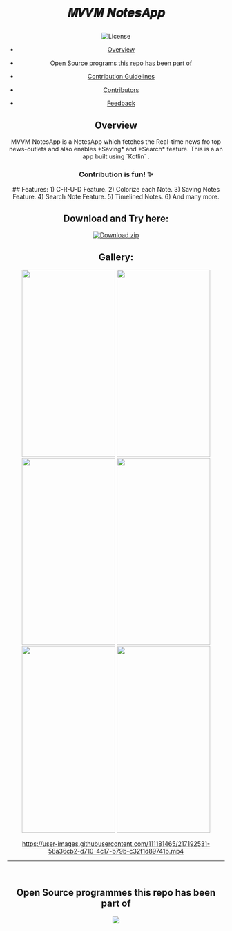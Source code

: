 # <p align="center">𝑴𝑽𝑽𝑴 𝑵𝒐𝒕𝒆𝒔𝑨𝒑𝒑</P>
<div align="center">


![License](https://img.shields.io/github/license/aniketsen123/Mvvm_newsapp?style=for-the-badge)
<!-- ---------------------------------------------------------------------------------------------------------------------- -->
<!-- TABLE OF CONTENTS --> 


* [Overview](#Overview)

* [Open Source programs this repo has been part of](#Open-Source-programs-this-repo-has-been-part-of)
* [Contribution Guidelines](#Contribution-Guidelines)
* [Contributors](#Contributors)
* [Feedback](#Feedback)

<h2 align="center">Overview</h2>

<p align="center">MVVM NotesApp is a NotesApp which fetches the Real-time news fro top news-outlets and also enables *Saving* and *Search* feature.
This is a an app built using `Kotlin` .</p>
<div align="center">   <h3>     Contribution is fun! ✨    </h3>    </div>
## Features:
1) C-R-U-D Feature.
2) Colorize each Note.
3) Saving Notes Feature. 
4) Search Note Feature.
5) Timelined Notes.
6) And many more.

## Download and Try here:
[![Download zip](https://custom-icon-badges.herokuapp.com/badge/-Download-blue?style=for-the-badge&logo=download&logoColor=white "Download zip")](https://drive.google.com/file/d/1ee37I42-Gv_jFKuF4e2FeS8_eBnAESA-/view?usp=share_link)




## Gallery:
<kbd><img width="216" height="432" src="https://user-images.githubusercontent.com/110724849/219843143-51068f49-a9be-438a-afba-ad95677197e5.png"  /></kbd>
<kbd><img width="216" height="432" src="https://user-images.githubusercontent.com/110724849/219843147-22caa437-2457-4763-8b57-c545178fb7db.png"  /></kbd>
<kbd><img width="216" height="432" src="https://user-images.githubusercontent.com/110724849/219843158-c94abca4-5efb-41ce-bded-bfd48658b51f.png"  /></kbd>
<kbd><img width="216" height="432" src="https://user-images.githubusercontent.com/110724849/219843170-2fc280eb-b300-47db-bc22-98a473a21df2.png"  /></kbd>
<kbd><img width="216" height="432" src="https://user-images.githubusercontent.com/110724849/219843236-ed204f81-4955-475f-8209-8c0088d6a36f.png"  /></kbd>
<kbd><img width="216" height="432" src="https://user-images.githubusercontent.com/110724849/219843247-69ef3504-811d-44d7-a94b-2cd6218c9894.png"  /></kbd>

https://user-images.githubusercontent.com/111181465/217192531-58a36cb2-d710-4c17-b79b-c32f1d89741b.mp4

---
<br>
<h2 align="center">Open Source programmes this repo has been part of</h2>
<a href="https://github.com/aniketsen123/Mvvm_newsapp"><img src="https://badges.frapsoft.com/os/v2/open-source.svg?v=103"></a>




